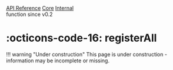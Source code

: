 <div class="pmwdoc-reference-breadcrumbs">
<a href="../../../">API Reference</a>
<a href="../../">Core</a>
<a href="../">Internal</a>
</div>
<div class="pmwdoc-reference-tags">
<span class="pmwdoc-reference-highlight">function</span>
<span class="pmwdoc-reference-since">since v0.2</span>
</div>

# :octicons-code-16: registerAll

!!! warning "Under construction"
    This page is under construction - information may be incomplete or missing.
